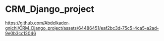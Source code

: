 # CRM_Django_project


https://github.com/Abdelkader-gnichi/CRM_Django_project/assets/64486451/eaf2bc3d-75c5-4ca5-a2ad-9e0b3cc13046

